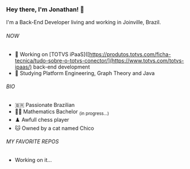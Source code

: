 ### Hey there, I'm Jonathan! :wave:

I'm a Back-End Developer living and working in Joinville, Brazil.

###### NOW
* :briefcase: Working on [TOTVS iPaaS]([https://produtos.totvs.com/ficha-tecnica/tudo-sobre-o-totvs-conector/](https://www.totvs.com/totvs-ipaas/) back-end development
* :blue_book: Studying Platform Engineering, Graph Theory and Java

###### BIO
* :brazil: Passionate Brazilian
* :student: Mathematics Bachelor <sub>(in progress...)</sub>
* :chess_pawn: Awfull chess player
* :cat: Owned by a cat named Chico

###### MY FAVORITE REPOS
* Working on it...
